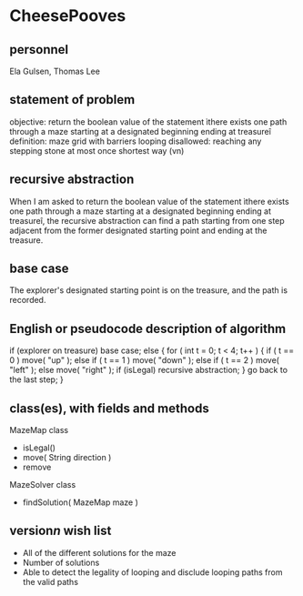 # CheesePooves

## personnel
Ela Gulsen, Thomas Lee


## statement of problem

objective: return the boolean value of the statement ìthere exists one
path through a maze starting at a designated beginning ending at treasureî
definition: maze grid with barriers
looping disallowed: reaching any stepping stone at most once 
shortest way (vn)

## recursive abstraction
When I am asked to return the boolean value of the statement ìthere exists one
path through a maze starting at a designated beginning ending at treasureî,
the recursive abstraction can find a path starting from one step adjacent
from the former designated starting point and ending at the treasure.

## base case
The explorer's designated starting point is on the treasure, and the path
is recorded.

## English or pseudocode description of algorithm
if (explorer on treasure) base case;
else {
	for ( int t = 0; t < 4; t++ ) {
		if ( t == 0 ) move( "up" );
		else if ( t == 1 ) move( "down" );
		else if ( t == 2 ) move( "left" );
		else move( "right" );
		if (isLegal) recursive abstraction; 
	}
	go back to the last step; 
}

## class(es), with fields and methods
MazeMap class
* isLegal()
* move( String direction )
* remove 

MazeSolver class
* findSolution( MazeMap maze )

## version*n* wish list
* All of the different solutions for the maze
* Number of solutions 
* Able to detect the legality of looping and disclude looping paths from 
the valid paths
